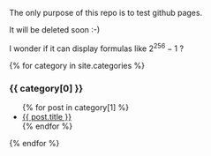 The only purpose of this repo is to test github pages.

It will be deleted soon :-)

I wonder if it can display formulas like $2^{256}-1$ ?

{% for category in site.categories %}
  <h3>{{ category[0] }}</h3>
  <ul>
    {% for post in category[1] %}
      <li><a href="{{ post.url }}">{{ post.title }}</a></li>
    {% endfor %}
  </ul>
{% endfor %}
